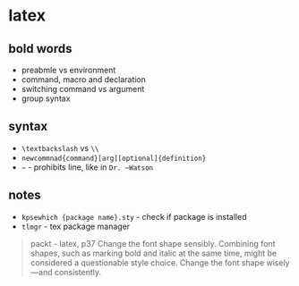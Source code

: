 # latex

## bold words

* preabmle vs environment
* command, macro and declaration
* switching command vs argument
* group syntax

## syntax

* `\textbackslash` vs `\\`
* `newcommnad{command}[arg][optional]{definition}`
* `~` - prohibits line, like in `Dr. ~Watson`

## notes

* `kpsewhich {package name}.sty` - check if package is installed
* `tlmgr` - tex package manager

> packt - latex, p37
> Change the font shape sensibly.
> Combining font shapes, such as marking bold and italic at the same time, might be considered a questionable style choice. Change the font shape wisely—and consistently.
